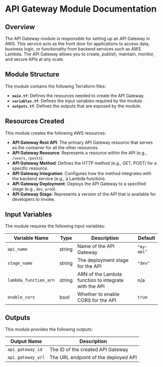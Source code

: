# API Gateway Module Documentation

## Overview

The API Gateway module is responsible for setting up an API Gateway in AWS. This service acts as the front door for applications to access data, business logic, or functionality from backend services such as AWS Lambda. The API Gateway allows you to create, publish, maintain, monitor, and secure APIs at any scale.

## Module Structure

The module contains the following Terraform files:
- **`main.tf`**: Defines the resources needed to create the API Gateway.
- **`variables.tf`**: Defines the input variables required by the module.
- **`outputs.tf`**: Defines the outputs that are exposed by the module.

## Resources Created

This module creates the following AWS resources:
- **API Gateway Rest API**: The primary API Gateway resource that serves as the container for all the other resources.
- **API Gateway Resource**: Represents a resource within the API (e.g., `/users`, `/posts`).
- **API Gateway Method**: Defines the HTTP method (e.g., GET, POST) for a specific resource.
- **API Gateway Integration**: Configures how the method integrates with the backend service (e.g., a Lambda function).
- **API Gateway Deployment**: Deploys the API Gateway to a specified stage (e.g., `dev`, `prod`).
- **API Gateway Stage**: Represents a version of the API that is available for developers to invoke.

## Input Variables

The module requires the following input variables:

| Variable Name           | Type   | Description                                           | Default         |
|-------------------------|--------|-------------------------------------------------------|-----------------|
| `api_name`              | string | Name of the API Gateway                               | `"my-api"`      |
| `stage_name`            | string | The deployment stage for the API                      | `"dev"`         |
| `lambda_function_arn`   | string | ARN of the Lambda function to integrate with the API  | n/a             |
| `enable_cors`           | bool   | Whether to enable CORS for the API                    | `true`          |

## Outputs

This module provides the following outputs:

| Output Name             | Description                                           |
|-------------------------|-------------------------------------------------------|
| `api_gateway_id`        | The ID of the created API Gateway                     |
| `api_gateway_url`       | The URL endpoint of the deployed API                  |

